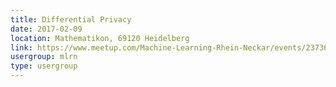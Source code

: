 ```yaml
---
title: Differential Privacy
date: 2017-02-09
location: Mathematikon, 69120 Heidelberg
link: https://www.meetup.com/Machine-Learning-Rhein-Neckar/events/237362455/
usergroup: mlrn
type: usergroup
---
```

